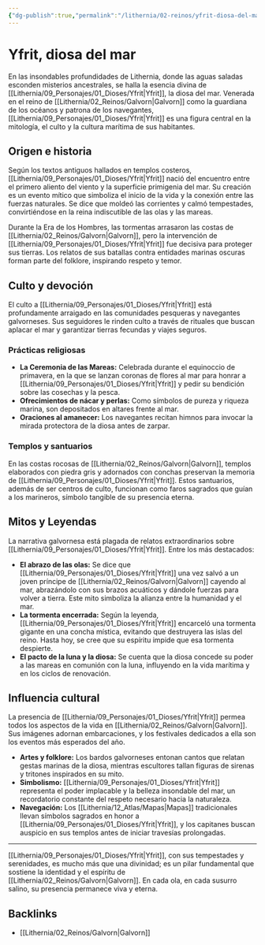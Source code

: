 ```yaml
---
{"dg-publish":true,"permalink":"/lithernia/02-reinos/yfrit-diosa-del-mar/","title":"Yfrit","tags":["lithernia","deidad","Galvorn"]}
---
```


# Yfrit, diosa del mar

En las insondables profundidades de Lithernia, donde las aguas saladas esconden misterios ancestrales, se halla la esencia divina de [[Lithernia/09_Personajes/01_Dioses/Yfrit\|Yfrit]], la diosa del mar. Venerada en el reino de [[Lithernia/02_Reinos/Galvorn\|Galvorn]] como la guardiana de los océanos y patrona de los navegantes, [[Lithernia/09_Personajes/01_Dioses/Yfrit\|Yfrit]] es una figura central en la mitología, el culto y la cultura marítima de sus habitantes.

## Origen e historia

Según los textos antiguos hallados en templos costeros, [[Lithernia/09_Personajes/01_Dioses/Yfrit\|Yfrit]] nació del encuentro entre el primero aliento del viento y la superficie primigenia del mar. Su creación es un evento mítico que simboliza el inicio de la vida y la conexión entre las fuerzas naturales. Se dice que moldeó las corrientes y calmó tempestades, convirtiéndose en la reina indiscutible de las olas y las mareas.

Durante la Era de los Hombres, las tormentas arrasaron las costas de [[Lithernia/02_Reinos/Galvorn\|Galvorn]], pero la intervención de [[Lithernia/09_Personajes/01_Dioses/Yfrit\|Yfrit]] fue decisiva para proteger sus tierras. Los relatos de sus batallas contra entidades marinas oscuras forman parte del folklore, inspirando respeto y temor.

## Culto y devoción

El culto a [[Lithernia/09_Personajes/01_Dioses/Yfrit\|Yfrit]] está profundamente arraigado en las comunidades pesqueras y navegantes galvorneses. Sus seguidores le rinden culto a través de rituales que buscan aplacar el mar y garantizar tierras fecundas y viajes seguros.

### Prácticas religiosas

- **La Ceremonia de las Mareas:** Celebrada durante el equinoccio de primavera, en la que se lanzan coronas de flores al mar para honrar a [[Lithernia/09_Personajes/01_Dioses/Yfrit\|Yfrit]] y pedir su bendición sobre las cosechas y la pesca.
- **Ofrecimientos de nácar y perlas:** Como símbolos de pureza y riqueza marina, son depositados en altares frente al mar.
- **Oraciones al amanecer:** Los navegantes recitan himnos para invocar la mirada protectora de la diosa antes de zarpar.

### Templos y santuarios

En las costas rocosas de [[Lithernia/02_Reinos/Galvorn\|Galvorn]], templos elaborados con piedra gris y adornados con conchas preservan la memoria de [[Lithernia/09_Personajes/01_Dioses/Yfrit\|Yfrit]]. Estos santuarios, además de ser centros de culto, funcionan como faros sagrados que guían a los marineros, símbolo tangible de su presencia eterna.

## Mitos y Leyendas

La narrativa galvornesa está plagada de relatos extraordinarios sobre [[Lithernia/09_Personajes/01_Dioses/Yfrit\|Yfrit]]. Entre los más destacados:

- **El abrazo de las olas:** Se dice que [[Lithernia/09_Personajes/01_Dioses/Yfrit\|Yfrit]] una vez salvó a un joven príncipe de [[Lithernia/02_Reinos/Galvorn\|Galvorn]] cayendo al mar, abrazándolo con sus brazos acuáticos y dándole fuerzas para volver a tierra. Este mito simboliza la alianza entre la humanidad y el mar.
- **La tormenta encerrada:** Según la leyenda, [[Lithernia/09_Personajes/01_Dioses/Yfrit\|Yfrit]] encarceló una tormenta gigante en una concha mística, evitando que destruyera las islas del reino. Hasta hoy, se cree que su espíritu impide que esa tormenta despierte.
- **El pacto de la luna y la diosa:** Se cuenta que la diosa concede su poder a las mareas en comunión con la luna, influyendo en la vida marítima y en los ciclos de renovación.

## Influencia cultural

La presencia de [[Lithernia/09_Personajes/01_Dioses/Yfrit\|Yfrit]] permea todos los aspectos de la vida en [[Lithernia/02_Reinos/Galvorn\|Galvorn]]. Sus imágenes adornan embarcaciones, y los festivales dedicados a ella son los eventos más esperados del año.

- **Artes y folklore:** Los bardos galvorneses entonan cantos que relatan gestas marinas de la diosa, mientras escultores tallan figuras de sirenas y tritones inspirados en su mito.
- **Simbolismo:** [[Lithernia/09_Personajes/01_Dioses/Yfrit\|Yfrit]] representa el poder implacable y la belleza insondable del mar, un recordatorio constante del respeto necesario hacia la naturaleza.
- **Navegación:** Los [[Lithernia/12_Atlas/Mapas\|Mapas]] tradicionales llevan símbolos sagrados en honor a [[Lithernia/09_Personajes/01_Dioses/Yfrit\|Yfrit]], y los capitanes buscan auspicio en sus templos antes de iniciar travesías prolongadas.

---

[[Lithernia/09_Personajes/01_Dioses/Yfrit\|Yfrit]], con sus tempestades y serenidades, es mucho más que una divinidad; es un pilar fundamental que sostiene la identidad y el espíritu de [[Lithernia/02_Reinos/Galvorn\|Galvorn]]. En cada ola, en cada susurro salino, su presencia permanece viva y eterna.

## Backlinks
- [[Lithernia/02_Reinos/Galvorn\|Galvorn]]
